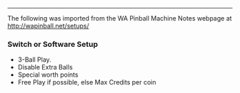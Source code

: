 ***
The following was imported from the WA Pinball Machine Notes webpage at http://wapinball.net/setups/
### Switch or Software Setup
-   3-Ball Play.
-   Disable Extra Balls
-   Special worth points
-   Free Play if possible, else Max Credits per coin
